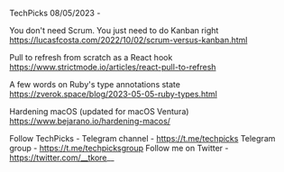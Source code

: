 TechPicks 08/05/2023 -

You don't need Scrum. You just need to do Kanban right
https://lucasfcosta.com/2022/10/02/scrum-versus-kanban.html

Pull to refresh from scratch as a React hook
https://www.strictmode.io/articles/react-pull-to-refresh

A few words on Ruby's type annotations state
https://zverok.space/blog/2023-05-05-ruby-types.html

Hardening macOS (updated for macOS Ventura)
https://www.bejarano.io/hardening-macos/

Follow TechPicks -
Telegram channel - https://t.me/techpicks
Telegram group - https://t.me/techpicksgroup
Follow me on Twitter - https://twitter.com/__tkore__